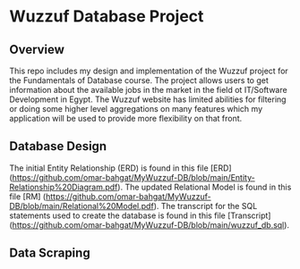 # Wuzzuf Database Project

## Overview
This repo includes my design and implementation of the Wuzzuf project for the Fundamentals of Database course. The project allows users to get information about the available jobs in the market in the field ot IT/Software Development in Egypt. The Wuzzuf website has limited abilities for filtering or doing some higher level aggregations on many features which my application will be used to provide more flexibility on that front. 

## Database Design
The initial Entity Relationship (ERD) is found in this file [ERD] (https://github.com/omar-bahgat/MyWuzzuf-DB/blob/main/Entity-Relationship%20Diagram.pdf). The updated Relational Model is found in this file [RM] (https://github.com/omar-bahgat/MyWuzzuf-DB/blob/main/Relational%20Model.pdf). The transcript for the SQL statements used to create the database is found in this file [Transcript] (https://github.com/omar-bahgat/MyWuzzuf-DB/blob/main/wuzzuf_db.sql).

## Data Scraping
